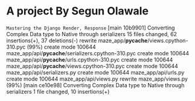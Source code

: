 # A project By Segun Olawale
`Mastering the Django Render, Response`
[main 10b9901] Converting Complex Data type to Native through serializers
 15 files changed, 62 insertions(+), 37 deletions(-)
 rewrite maze_app/__pycache__/views.cpython-310.pyc (99%)
 create mode 100644 maze_app/api/__pycache__/serializers.cpython-310.pyc
 create mode 100644 maze_app/api/__pycache__/urls.cpython-310.pyc
 create mode 100644 maze_app/api/__pycache__/views.cpython-310.pyc
 create mode 100644 maze_app/api/serializers.py
 create mode 100644 maze_app/api/urls.py
 create mode 100644 maze_app/api/views.py
 rewrite maze_app/views.py (99%)
[main ce10e98] Converting Complex Data type to Native through serializers
 1 file changed, 10 insertions(+)
